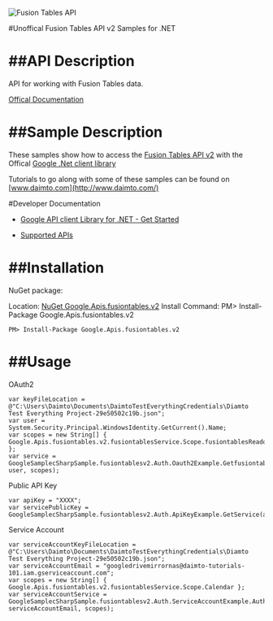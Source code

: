﻿![Fusion Tables API](https://www.gstatic.com/images/branding/product/1x/googleg_32dp.png)

#Unoffical Fusion Tables API v2 Samples for .NET  

##API Description
=============

API for working with Fusion Tables data.

[Offical Documentation](https://developers.google.com/fusiontables)

##Sample Description
=============

These samples show how to access the [Fusion Tables API v2](https://developers.google.com/fusiontables) with the Offical [Google .Net client library](https://github.com/google/google-api-dotnet-client)

Tutorials to go along with some of these samples can be found on [www.daimto.com](http://www.daimto.com/)

#Developer Documentation

* [Google API client Library for .NET - Get Started](https://developers.google.com/api-client-library/dotnet/get_started)

* [Supported APIs](https://developers.google.com/api-client-library/dotnet/apis/)

##Installation
=================================

NuGet package:

Location: [NuGet Google.Apis.fusiontables.v2](https://www.nuget.org/packages/Google.Apis.fusiontables.v2)
Install Command: PM>  Install-Package Google.Apis.fusiontables.v2

```
PM> Install-Package Google.Apis.fusiontables.v2
```

##Usage
=================================

OAuth2
```
var keyFileLocation = @"C:\Users\Daimto\Documents\DaimtoTestEverythingCredentials\Diamto Test Everything Project-29e50502c19b.json";
var user = System.Security.Principal.WindowsIdentity.GetCurrent().Name;
var scopes = new String[] { Google.Apis.fusiontables.v2.fusiontablesService.Scope.fusiontablesReadonly };
var service = GoogleSamplecSharpSample.fusiontablesv2.Auth.Oauth2Example.GetfusiontablesService(keyFileLocation, user, scopes);
```
Public API Key
```
var apiKey = "XXXX";
var servicePublicKey = GoogleSamplecSharpSample.fusiontablesv2.Auth.ApiKeyExample.GetService(apiKey);
```
Service Account
```
var serviceAccountKeyFileLocation = @"C:\Users\Daimto\Documents\DaimtoTestEverythingCredentials\Diamto Test Everything Project-29e50502c19b.json";
var serviceAccountEmail = "googledrivemirrornas@daimto-tutorials-101.iam.gserviceaccount.com";
var scopes = new String[] { Google.Apis.fusiontables.v2.fusiontablesService.Scope.Calendar };            
var serviceAccountService = GoogleSamplecSharpSample.fusiontablesv2.Auth.ServiceAccountExample.AuthenticateServiceAccount(serviceAccountKeyFileLocation, serviceAccountEmail, scopes);
```
